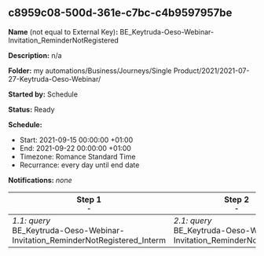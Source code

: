 ## c8959c08-500d-361e-c7bc-c4b9597957be

**Name** (not equal to External Key)**:** BE_Keytruda-Oeso-Webinar-Invitation_ReminderNotRegistered

**Description:** n/a

**Folder:** my automations/Business/Journeys/Single Product/2021/2021-07-27-Keytruda-Oeso-Webinar/

**Started by:** Schedule

**Status:** Ready

**Schedule:**

* Start: 2021-09-15 00:00:00 +01:00
* End: 2021-09-22 00:00:00 +01:00
* Timezone: Romance Standard Time
* Recurrance: every day until end date

**Notifications:** _none_


| Step 1<br>_<small>-</small>_ | Step 2<br>_<small>-</small>_ |
| --- | --- |
| _1.1: query_<br>BE_Keytruda-Oeso-Webinar-Invitation_ReminderNotRegistered_Interm | _2.1: query_<br>BE_Keytruda-Oeso-Webinar-Invitation_ReminderNotRegistered |
